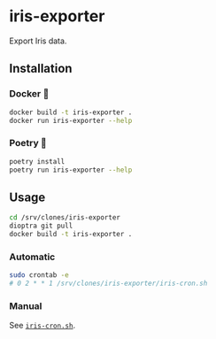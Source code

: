 # iris-exporter

Export Iris data.

## Installation

### Docker 🐳

```bash
docker build -t iris-exporter .
docker run iris-exporter --help
```

### Poetry 🐍

```bash
poetry install
poetry run iris-exporter --help
```

## Usage

```bash
cd /srv/clones/iris-exporter
dioptra git pull
docker build -t iris-exporter .
```

### Automatic

```bash
sudo crontab -e
# 0 2 * * 1 /srv/clones/iris-exporter/iris-cron.sh
```

### Manual

See [`iris-cron.sh`](/iris-cron.sh).
